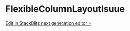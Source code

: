# FlexibleColumnLayoutIsuue

[Edit in StackBlitz next generation editor ⚡️](https://stackblitz.com/~/github.com/yurakovay/FlexibleColumnLayoutIsuue)